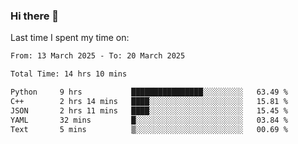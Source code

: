 ### Hi there 👋

<!--
**Grav1tum/Grav1tum** is a ✨ _special_ ✨ repository because its `README.md` (this file) appears on your GitHub profile.

Here are some ideas to get you started:

- 🔭 I’m currently working on ...
- 🌱 I’m currently learning ...
- 👯 I’m looking to collaborate on ...
- 🤔 I’m looking for help with ...
- 💬 Ask me about ...
- 📫 How to reach me: ...
- 😄 Pronouns: ...
- ⚡ Fun fact: ...
-->
Last time I spent my time on:
<!--START_SECTION:waka-->

```txt
From: 13 March 2025 - To: 20 March 2025

Total Time: 14 hrs 10 mins

Python     9 hrs           ████████████████░░░░░░░░░   63.49 %
C++        2 hrs 14 mins   ████░░░░░░░░░░░░░░░░░░░░░   15.81 %
JSON       2 hrs 11 mins   ████░░░░░░░░░░░░░░░░░░░░░   15.45 %
YAML       32 mins         █░░░░░░░░░░░░░░░░░░░░░░░░   03.84 %
Text       5 mins          ▒░░░░░░░░░░░░░░░░░░░░░░░░   00.69 %
```

<!--END_SECTION:waka-->

